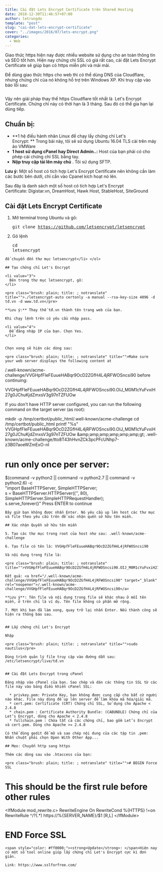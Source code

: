 ```yaml
---
title: Cài đặt Lets Encrypt Certificate trên Shared Hosting
date: 2018-12-30T11:46:57+07:00
author: letrungdo
template: "post"
slug: "cai-dat-lets-encrypt-certificate"
cover: "../images/2016/07/lets-encrypt.png"
categories:
  - Web
---
```

Giao thức https hiện nay được nhiều website sử dụng cho an toàn thông tin và SEO tốt hơn. Hiện nay chứng chỉ SSL có giá rất cao, cài đặt Lets Encrypt Certificate sẽ giúp bạn có https miễn phí và mãi mãi.

Để dùng giao thức https cho web thì có thể dùng DNS của Cloudflare, nhưng chứng chỉ của nó không hỗ trợ trên Windows XP. Khi truy cập vào báo lỗi sau:

<img class="aligncenter size-full" src="/media/2016/07/https-cloudflare.png" alt=""  /> 

Vậy nên giải pháp thay thế https Cloudflare tốt nhất là  Let's Encrypt Certificate. Chứng chỉ này có thời hạn là 3 tháng. Sau đó có thể gia hạn lại dùng tiếp.

## Chuẩn bị:

  * **1 hệ điều hành nhân Linux để chạy lấy chứng chỉ Let's Encrypt: ** Trong bài này, tôi sẽ sử dụng Ubuntu 16.04 TLS cài trên máy ảo VMWare
  * **1 host sử dụng cPanel hay Direct Admin..:** Host của bạn phải có cho phép cài chứng chỉ SSL bằng tay.
  * **Nộp truy cập tải lên máy chủ** . Tôi sử dụng SFTP.

**Lưu ý:** Một số host có tích hợp Let's Encrypt Certificate nên không cần làm các bước bên dưới, chỉ cần vào Cpanel kích hoạt nó lên.

Sau đây là danh sách một số host có tích hợp Let's Encrypt Certificate: Digistar.vn, DreamHost, Hawk Host, StableHost, SiteGround

## Cài đặt Lets Encrypt Certificate

  1. Mở terminal trong Ubuntu và gõ: <pre class="brush: plain; title: ; notranslate" title="">git clone https://github.com/letsencrypt/letsencrypt</pre>

  2. Gõ lệnh <pre class="brush: plain; title: ; notranslate" title="">cd letsencrypt</pre>
    
    để chuyển đến thư mục letsencrypt</li> </ol> 
    
    ## Tạo chứng chỉ Let's Encrypt
    
    <li value="3">
      Bên trong thư mục letsencrypt, gõ:
    </li>
    
    <pre class="brush: plain; title: ; notranslate" title="">./letsencrypt-auto certonly -a manual --rsa-key-size 4096 -d tđ.vn -d www.tđ.vn</pre>
    
    **Lưu ý:** Thay thế tđ.vn thành tên trang web của bạn.
    
    Khi chạy lệnh trên có yêu cầu nhập pass.
    
    <li value="4">
      Để đăng nhập IP của bạn. Chọn Yes.
    </li>
    
<img class="aligncenter size-full" src="/media/2016/07/ip-being-logged.png" alt="" /> 
    
    Chọn xong sẽ hiện các dòng sau:
    
    <pre class="brush: plain; title: ; notranslate" title="">Make sure your web server displays the following content at
/.well-known/acme-challenge/VVGHpfFleFEuueHABqr9OcD2ZGfH4L4jRFWOSncsi90 before continuing:

VVGHpfFleFEuueHABqr9OcD2ZGfH4L4jRFWOSncsi90.OIJ_M0M1cYuFvxiH27g0JChuKjdZmxsV3g97nTZFUOw

If you don't have HTTP server configured, you can run the following
command on the target server (as root):

mkdir -p /tmp/certbot/public_html/.well-known/acme-challenge
cd /tmp/certbot/public_html
printf "%s" VVGHpfFleFEuueHABqr9OcD2ZGfH4L4jRFWOSncsi90.OIJ_M0M1cYuFvxiH27g0JChuKjdZmxsV3g97nTZFUOw &amp;amp;amp;amp;amp;amp;amp;gt; .well-known/acme-challenge/tto8T43hHvnZCk3pcPFcUNhp7-z3B07aoeWZmExO-nI
# run only once per server:
$(command -v python2 || command -v python2.7 || command -v python2.6) -c \
"import BaseHTTPServer, SimpleHTTPServer; \
s = BaseHTTPServer.HTTPServer(('', 80), SimpleHTTPServer.SimpleHTTPRequestHandler); \
s.serve_forever()"
Press ENTER to continue</pre>
    
    Bây giờ bạn không được nhấn Enter. Nó yêu cầu up lên host các thư mục và file theo yêu cầu trên để xác nhận quền sở hữu tên miền.
    
    ## Xác nhận Quyền sở hữu tên miền
    
    5. Tạo các thư mục trong root của host như sau: .well-known/acme-challenge
    
    6. Tạo file có tên là: VVGHpfFleFEuueHABqr9OcD2ZGfH4L4jRFWOSncsi90
    
    Và nội dung trong file là:
    
    <pre class="brush: plain; title: ; notranslate" title="">VVGHpfFleFEuueHABqr9OcD2ZGfH4L4jRFWOSncsi90.OIJ_M0M1cYuFvxiH27g0JChuKjdZmxsV3g97nTZFUOw</pre>
    
    Kết quả: <a href="/.well-known/acme-challenge/VVGHpfFleFEuueHABqr9OcD2ZGfH4L4jRFWOSncsi90" target="_blank" rel="noopener">/.well-known/acme-challenge/VVGHpfFleFEuueHABqr9OcD2ZGfH4L4jRFWOSncsi90</a>
    
    **Lưu ý**: Tên file và nội dung trong file sẽ khác nhau ở mỗi tên miền, ở trên chỉ là ví dụ. Tên file không có phần mở rộng.
    
    7. Một khi bạn đã làm xong, quay trở lại nhấn Enter. Nếu thành công sẽ hiện ra thông báo sau.
    
<img class="aligncenter size-full" src="/media/2016/07/Congratulations-letsencrypt.png" alt="" /> 
    
    ## Lấy chứng chỉ Let's Encrypt
    
    Nhập
    
    <pre class="brush: plain; title: ; notranslate" title="">sudo nautilus</pre>
    
    Dùng trình quản lý file truy cập vào đường dẫn sau:  /etc/letsencrypt/live/tđ.vn
    
<img class="aligncenter size-full" src="/media/2016/07/Lets-Encrypt-cert.png" alt="" /> 
    
    ## Cài đặt Lets Encrypt trong cPanel
    
    Đăng nhập vào cPanel của bạn. Sao chép và dán các thông tin SSL từ các file này vào bảng điều khiển cPanel SSL:
    
      * privkey.pem: Private Key, bạn không được cung cấp cho bất cứ người nào khác. File này dùng để up lên server để làm khóa mã hóa/giải mã.
      * cert.pem: Certificate (CRT) Chứng chỉ SSL, Sử dụng cho Apache < 2.4.8
      * chain.pem : Certificate Authority Bundle: (CABUNDLE) Chứng chỉ của Let’s Encrypt, dùng cho Apache < 2.4.8
      * fullchain.pem : Chứa tất cả các chứng chỉ, bao gồm Let’s Encrypt và cert.pem. Dùng cho Apache >= 2.4.8
    
    Có thể dùng gedit để mở và sao chép nội dung của các tập tin .pem: Nhấn chuột phải chọn Open With Other App...
    
    ## Mẹo: Chuyển http sang https
    
    Thêm các dòng sau vào .htaccess của bạn:
    
    <pre class="brush: plain; title: ; notranslate" title=""># BEGIN Force SSL
# This should be the first rule before other rules
&lt;IfModule mod_rewrite.c&gt;
RewriteEngine On
RewriteCond %{HTTPS} !=on
RewriteRule ^/?(.*) https://%{SERVER_NAME}/$1 [R,L]
&lt;/IfModule&gt;
# END Force SSL</pre>
    
    <span style="color: #ff0000;"><strong>Update</strong>: </span>Hiện nay có một số tool online giúp lấy chứng chỉ Let's Encrypt cực kì đơn giản.
    
    Link: https://www.sslforfree.com/
